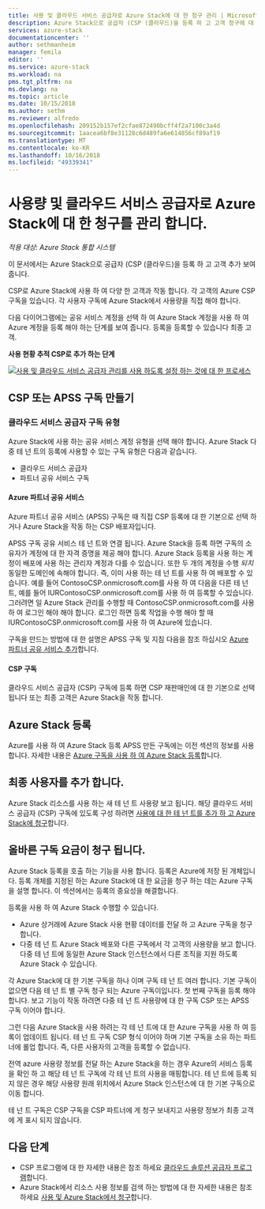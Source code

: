 ```yaml
---
title: 사용 및 클라우드 서비스 공급자로 Azure Stack에 대 한 청구 관리 | Microsoft Docs
description: Azure Stack으로 공급자 (CSP (클라우드)을 등록 하 고 고객 청구에 대 한 추가 연습
services: azure-stack
documentationcenter: ''
author: sethmanheim
manager: femila
editor: ''
ms.service: azure-stack
ms.workload: na
pms.tgt_pltfrm: na
ms.devlang: na
ms.topic: article
ms.date: 10/15/2018
ms.author: sethm
ms.reviewer: alfredo
ms.openlocfilehash: 209152b157ef2cfae872490bcff4f2a7100c3a4d
ms.sourcegitcommit: 1aacea6bf8e31128c6d489fa6e614856cf89af19
ms.translationtype: MT
ms.contentlocale: ko-KR
ms.lasthandoff: 10/16/2018
ms.locfileid: "49339341"
---
```

# <a name="manage-usage-and-billing-for-azure-stack-as-a-cloud-service-provider"></a>사용량 및 클라우드 서비스 공급자로 Azure Stack에 대 한 청구를 관리 합니다. 

*적용 대상: Azure Stack 통합 시스템*

이 문서에서는 Azure Stack으로 공급자 (CSP (클라우드)을 등록 하 고 고객 추가 보여 줍니다.

CSP로 Azure Stack에 사용 하 여 다양 한 고객과 작동 합니다. 각 고객의 Azure CSP 구독을 있습니다. 각 사용자 구독에 Azure Stack에서 사용량을 직접 해야 합니다.

다음 다이어그램에는 공유 서비스 계정을 선택 하 여 Azure Stack 계정을 사용 하 여 Azure 계정을 등록 해야 하는 단계를 보여 줍니다. 등록을 등록할 수 있습니다 최종 고객.

**사용 현황 추적 CSP로 추가 하는 단계**

[ ![사용 및 클라우드 서비스 공급자 관리를 사용 하도록 설정 하는 것에 대 한 프로세스](media\azure-stack-add-manage-billing-as-a-csp\process-add-useage-as-a-csp.png "사용 및 클라우드 서비스 공급자 관리를 사용 하도록 설정 하기 위한 프로세스") ](media\azure-stack-add-manage-billing-as-a-csp\process-add-useage-as-a-csp.png#lightbox)

## <a name="create-a-csp-or-apss-subscription"></a>CSP 또는 APSS 구독 만들기

### <a name="cloud-service-provider-subscription-types"></a>클라우드 서비스 공급자 구독 유형

Azure Stack에 사용 하는 공유 서비스 계정 유형을 선택 해야 합니다. Azure Stack 다중 테 넌 트의 등록에 사용할 수 있는 구독 유형은 다음과 같습니다.

 - 클라우드 서비스 공급자 
 - 파트너 공유 서비스 구독 

#### <a name="azure-partner-shared-services"></a>Azure 파트너 공유 서비스

Azure 파트너 공유 서비스 (APSS) 구독은 때 직접 CSP 등록에 대 한 기본으로 선택 하거나 Azure Stack을 작동 하는 CSP 배포자입니다.

APSS 구독 공유 서비스 테 넌 트와 연결 됩니다. Azure Stack을 등록 하면 구독의 소유자가 계정에 대 한 자격 증명을 제공 해야 합니다. Azure Stack 등록을 사용 하는 계정이 배포에 사용 하는 관리자 계정과 다를 수 있습니다. 또한 두 개의 계정을 수행 *되지* 동일한 도메인에 속해야 합니다. 즉, 이미 사용 하는 테 넌 트를 사용 하 여 배포할 수 있습니다. 예를 들어 ContosoCSP.onmicrosoft.com를 사용 하 여 다음을 다른 테 넌 트, 예를 들어 IURContosoCSP.onmicrosoft.com를 사용 하 여 등록할 수 있습니다. 그러려면 일 Azure Stack 관리를 수행할 때 ContosoCSP.onmicrosoft.com를 사용 하 여 로그인 해야 해야 합니다. 로그인 하면 등록 작업을 수행 해야 할 때 IURContosoCSP.onmicrosoft.com를 사용 하 여 Azure에 있습니다.

구독을 만드는 방법에 대 한 설명은 APSS 구독 및 지침 다음을 참조 하십시오 [Azure 파트너 공유 서비스 추가](https://msdn.microsoft.com/partner-center/shared-services)합니다.

#### <a name="csp-subscriptions"></a>CSP 구독

클라우드 서비스 공급자 (CSP) 구독에 등록 하면 CSP 재판매인에 대 한 기본으로 선택 됩니다 또는 최종 고객은 Azure Stack을 작동 합니다.

## <a name="register-azure-stack"></a>Azure Stack 등록

Azure를 사용 하 여 Azure Stack 등록 APSS 만든 구독에는 이전 섹션의 정보를 사용 합니다. 자세한 내용은 [Azure 구독을 사용 하 여 Azure Stack 등록](azure-stack-registration.md)합니다.

## <a name="add-end-customer"></a>최종 사용자를 추가 합니다.

Azure Stack 리소스를 사용 하는 새 테 넌 트 사용량 보고 됩니다. 해당 클라우드 서비스 공급자 (CSP) 구독에 있도록 구성 하려면 [사용에 대 한 테 넌 트를 추가 하 고 Azure Stack에 청구](azure-stack-csp-howto-register-tenants.md)합니다.

## <a name="charge-the-right-subscriptions"></a>올바른 구독 요금이 청구 됩니다.

Azure Stack 등록을 호출 하는 기능을 사용 합니다. 등록은 Azure에 저장 된 개체입니다. 등록 개체를 지정된 하는 Azure Stack에 대 한 요금을 청구 하는 데는 Azure 구독을 설명 합니다. 이 섹션에서는 등록의 중요성을 해결합니다.

등록을 사용 하 여 Azure Stack 수행할 수 있습니다.
 - Azure 상거래에 Azure Stack 사용 현황 데이터를 전달 하 고 Azure 구독을 청구 합니다.
 - 다중 테 넌 트 Azure Stack 배포와 다른 구독에서 각 고객의 사용량을 보고 합니다. 다중 테 넌 트에 동일한 Azure Stack 인스턴스에서 다른 조직을 지원 하도록 Azure Stack 수 있습니다.

각 Azure Stack에 대 한 기본 구독을 하나 이며 구독 테 넌 트 여러 합니다. 기본 구독이 없으면 다음 테 넌 트 별 구독 청구 되는 Azure 구독이입니다. 첫 번째 구독을 등록 해야 합니다. 보고 기능이 작동 하려면 다중 테 넌 트 사용량에 대 한 구독 CSP 또는 APSS 구독 이어야 합니다.

그런 다음 Azure Stack을 사용 하려는 각 테 넌 트에 대 한 Azure 구독을 사용 하 여 등록이 업데이트 됩니다. 테 넌 트 구독 CSP 형식 이어야 하며 기본 구독을 소유 하는 파트너에 롤업 합니다. 즉, 다른 사용자의 고객을 등록할 수 없습니다.

전역 azure 사용량 정보를 전달 하는 Azure Stack을 하는 경우 Azure의 서비스 등록을 확인 하 고 해당 테 넌 트 구독에 각 테 넌 트의 사용을 매핑합니다. 테 넌 트에 등록 되지 않은 경우 해당 사용량 원래 위치에서 Azure Stack 인스턴스에 대 한 기본 구독으로 이동 합니다.

테 넌 트 구독은 CSP 구독을 CSP 파트너에 게 청구 보내지고 사용량 정보가 최종 고객에 게 표시 되지 않습니다.

## <a name="next-steps"></a>다음 단계

 - CSP 프로그램에 대 한 자세한 내용은 참조 하세요 [클라우드 솔루션 공급자 프로그램](https://partner.microsoft.com/solutions/microsoft-cloud-solutions)합니다.
 - Azure Stack에서 리소스 사용 정보를 검색 하는 방법에 대 한 자세한 내용은 참조 하세요 [사용 및 Azure Stack에서 청구](azure-stack-billing-and-chargeback.md)합니다.
